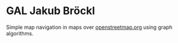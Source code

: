 # GAL Jakub Bröckl
Simple map navigation in maps over [openstreetmap.org](https://www.openstreetmap.org) using graph algorithms.
